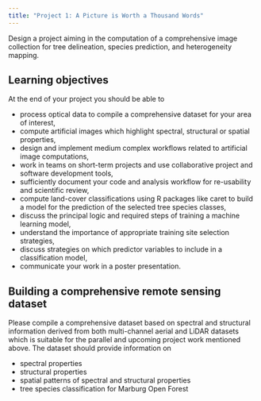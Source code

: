 ```yaml
---
title: "Project 1: A Picture is Worth a Thousand Words"
---
```


Design a project aiming in the computation of a comprehensive image collection for tree delineation, species prediction, and heterogeneity mapping.

<!--more-->



## Learning objectives
At the end of your project you should be able to
* process optical data to compile a comprehensive dataset for your area of interest,
* compute artificial images which highlight spectral, structural or spatial properties,
* design and implement medium complex workflows related to artificial image computations,
* work in teams on short-term projects and use collaborative project and software development tools,
* sufficiently document your code and analysis workflow for re-usability and scientific review,
* compute land-cover classifications using R packages like caret to build a model for the prediction of the selected tree species classes,
* discuss the principal logic and required steps of training a machine learning model,
* understand the importance of appropriate training site selection strategies,
* discuss strategies on which predictor variables to include in a classification model,
* communicate your work in a poster presentation.

## Building a comprehensive remote sensing dataset
Please compile a comprehensive dataset based on spectral and structural information derived from both multi-channel aerial and LiDAR datasets which is suitable for the parallel and upcoming project work mentioned above. The dataset should provide information on
* spectral properties
* structural properties
* spatial patterns of spectral and structural properties
* tree species classification for Marburg Open Forest